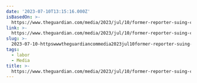 ```yaml
---
date: '2023-07-10T13:15:16.000Z'
isBasedOn: >-
  https://www.theguardian.com/media/2023/jul/10/former-reporter-suing-cnn-for-unfair-dismissal-and-racial-discrimination
link: >-
  https://www.theguardian.com/media/2023/jul/10/former-reporter-suing-cnn-for-unfair-dismissal-and-racial-discrimination
slug: >-
  2023-07-10-httpswwwtheguardiancommedia2023jul10former-reporter-suing-cnn-for-unfair-dismissal-and-racial-discrimination
tags:
  - labor
  - Media
title: >-
  https://www.theguardian.com/media/2023/jul/10/former-reporter-suing-cnn-for-unfair-dismissal-and-racial-discrimination
---
```


